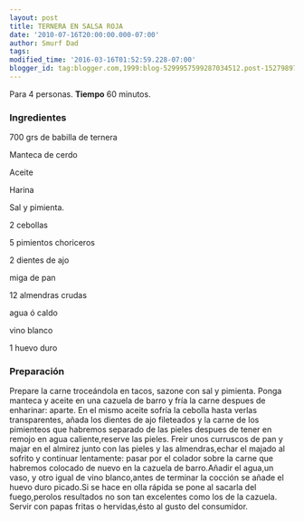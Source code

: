 ```yaml
---
layout: post
title: TERNERA EN SALSA ROJA
date: '2010-07-16T20:00:00.000-07:00'
author: Smurf Dad
tags: 
modified_time: '2016-03-16T01:52:59.228-07:00'
blogger_id: tag:blogger.com,1999:blog-5299957599287034512.post-1527989720238494120
---
```


Para 4 personas.
<b>Tiempo</b> 60 minutos.

<h3>Ingredientes</h3>

700 grs de babilla de ternera

Manteca de cerdo

Aceite

Harina

Sal y pimienta.

2 cebollas

5 pimientos choriceros

2 dientes de ajo

miga de pan

12 almendras crudas

agua ó caldo

vino blanco

1 huevo duro

<h3>Preparación</h3>

Prepare la carne troceándola en tacos, sazone con sal y pimienta. Ponga manteca y aceite en una cazuela de barro y fría la carne despues de enharinar: aparte. En el mismo aceite sofría la cebolla hasta verlas transparentes, añada los dientes de ajo fileteados y la carne de los pimienteos que habremos separado de las pieles despues de tener en remojo en agua caliente,reserve las pieles. Freir unos curruscos de pan y majar en el almirez junto con las pieles y las almendras,echar el majado al sofrito y continuar lentamente: pasar por el colador sobre la carne que habremos colocado de nuevo en la cazuela de barro.Añadir el agua,un vaso, y otro igual de vino blanco,antes de terminar la cocción se añade el huevo duro picado.Si se hace en olla rápida se pone al sacarla del fuego,perolos resultados no son tan excelentes como los de la cazuela. Servir con papas fritas o hervidas,ésto al gusto del consumidor.

